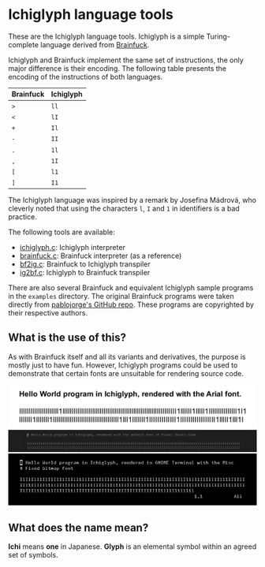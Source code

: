 # Ichiglyph language tools

These are the Ichiglyph language tools. Ichiglyph is a simple Turing-complete
language derived from [Brainfuck](https://en.wikipedia.org/wiki/Brainfuck).

Ichiglyph and Brainfuck implement the same set of instructions, the only major
difference is their encoding. The following table presents the encoding of the
instructions of both languages.

| Brainfuck | Ichiglyph |
| --------- | --------- |
| `>`       | `ll`      |
| `<`       | `lI`      |
| `+`       | `Il`      |
| `-`       | `II`      |
| `.`       | `1l`      |
| `,`       | `1I`      |
| `[`       | `l1`      |
| `]`       | `I1`      |

The Ichiglyph language was inspired by a remark by Josefina Mádrová, who
cleverly noted that using the characters `l`, `I` and `1` in identifiers is
a bad practice.

The following tools are available:

 * [ichiglyph.c](interpreter/ichiglyph/ichiglyph.c): Ichiglyph interpreter
 * [brainfuck.c](interpreter/brainfuck/brainfuck.c): Brainfuck interpreter (as a reference)
 * [bf2ig.c](transpiler/bf2ig/bf2ig.c): Brainfuck to Ichiglyph transpiler
 * [ig2bf.c](transpiler/ig2bf/ig2bf.c): Ichiglyph to Brainfuck transpiler

There are also several Brainfuck and equivalent Ichiglyph sample programs in
the `examples` directory. The original Brainfuck programs were taken directly
from [pablojorge's GitHub repo](https://github.com/pablojorge/brainfuck).
These programs are copyrighted by their respective authors.

## What is the use of this?

As with Brainfuck itself and all its variants and derivatives, the purpose is
mostly just to have fun. However, Ichiglyph programs could be used to
demonstrate that certain fonts are unsuitable for rendering source code.

![I and l indistinguishable](examples/hello.png "I and l indistinguishable")
![l and 1 hardly distinguishable](examples/hello_vsc.png "l and 1 hardly distinguishable")
![all characters somewhat distinguishable](examples/hello_fixed.png "all characters somewhat distinguishable")

## What does the name mean?

**Ichi** means **one** in Japanese. **Glyph** is an elemental symbol within an
agreed set of symbols.
